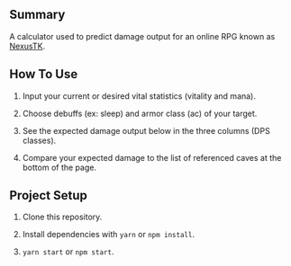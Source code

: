 ## Summary

A calculator used to predict damage output for an online RPG known as [NexusTK](https://www.nexustk.com).

## How To Use

1. Input your current or desired vital statistics (vitality and mana).

2. Choose debuffs (ex: sleep) and armor class (ac) of your target.

3. See the expected damage output below in the three columns (DPS classes).

4. Compare your expected damage to the list of referenced caves at the bottom of the page.

## Project Setup

1. Clone this repository.

2. Install dependencies with `yarn` or `npm install`.

3. `yarn start` or `npm start`.
